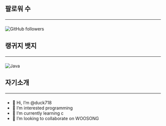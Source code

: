 ## 팔로워 수<hr>
![GitHub followers](https://img.shields.io/github/followers/duck718?style=soc<ial)<br>
## 랭귀지 뱃지<hr>
![Java](https://img.shields.io/badge/Java-007396?style=for-the-badge&logo=java&logoColor=white)<br>

## 자기소개<hr>
- 👋 Hi, I’m @duck718
- 👀 I’m interested programming
- 🌱 I’m currently learning c
- 💞️ I’m looking to collaborate on WOOSONG


<!---
duck718/duck718 is a ✨ special ✨ repository because its `README.md` (this file) appears on your GitHub profile.
You can click the Preview link to take a look at your changes.
--->

